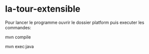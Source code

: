 # la-tour-extensible
Pour lancer le programme ouvrir le dossier platform puis executer les commandes:

mvn compile

mvn exec:java
